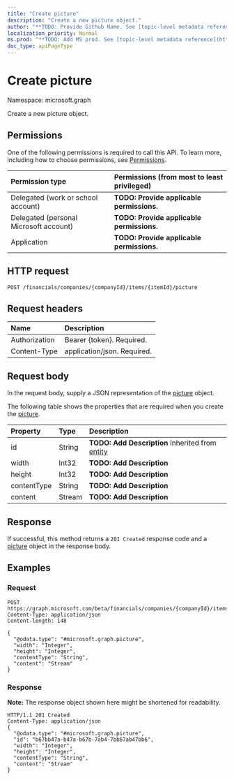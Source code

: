 ```yaml
---
title: "Create picture"
description: "Create a new picture object."
author: "**TODO: Provide Github Name. See [topic-level metadata reference](https://msgo.azurewebsites.net/add/document/guidelines/metadata.html#topic-level-metadata)**"
localization_priority: Normal
ms.prod: "**TODO: Add MS prod. See [topic-level metadata reference](https://msgo.azurewebsites.net/add/document/guidelines/metadata.html#topic-level-metadata)**"
doc_type: apiPageType
---
```


# Create picture

Namespace: microsoft.graph

Create a new picture object.

## Permissions
One of the following permissions is required to call this API. To learn more, including how to choose permissions, see [Permissions](/concepts/permissions-reference.md).

|Permission type|Permissions (from most to least privileged)|
|:---|:---|
|Delegated (work or school account)|**TODO: Provide applicable permissions.**|
|Delegated (personal Microsoft account)|**TODO: Provide applicable permissions.**|
|Application|**TODO: Provide applicable permissions.**|

## HTTP request

<!-- {
  "blockType": "ignored"
}
-->
``` http
POST /financials/companies/{companyId}/items/{itemId}/picture
```

## Request headers
|Name|Description|
|:---|:---|
|Authorization|Bearer {token}. Required.|
|Content-Type|application/json. Required.|

## Request body
In the request body, supply a JSON representation of the [picture](../resources/picture.md) object.

The following table shows the properties that are required when you create the [picture](../resources/picture.md).

|Property|Type|Description|
|:---|:---|:---|
|id|String|**TODO: Add Description** Inherited from [entity](../resources/entity.md)|
|width|Int32|**TODO: Add Description**|
|height|Int32|**TODO: Add Description**|
|contentType|String|**TODO: Add Description**|
|content|Stream|**TODO: Add Description**|



## Response

If successful, this method returns a `201 Created` response code and a [picture](../resources/picture.md) object in the response body.

## Examples

### Request
<!-- {
  "blockType": "request",
  "name": "create_picture_from_"
}
-->
``` http
POST https://graph.microsoft.com/beta/financials/companies/{companyId}/items/{itemId}/picture
Content-Type: application/json
Content-length: 148

{
  "@odata.type": "#microsoft.graph.picture",
  "width": "Integer",
  "height": "Integer",
  "contentType": "String",
  "content": "Stream"
}
```

### Response
**Note:** The response object shown here might be shortened for readability.
<!-- {
  "blockType": "response",
  "truncated": true,
  "@odata.type": "microsoft.graph.picture"
}
-->
``` http
HTTP/1.1 201 Created
Content-Type: application/json
{
  "@odata.type": "#microsoft.graph.picture",
  "id": "b67bb47a-b47a-b67b-7ab4-7bb67ab47bb6",
  "width": "Integer",
  "height": "Integer",
  "contentType": "String",
  "content": "Stream"
}
```

